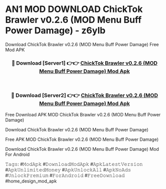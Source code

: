 # AN1 MOD DOWNLOAD ChickTok Brawler v0.2.6 (MOD Menu Buff Power Damage) - z6ylb
Download ChickTok Brawler v0.2.6 (MOD Menu Buff Power Damage) Free Mod APK

<div align="center">
<h3>🔴 Download [Server1] 👉👉 <a href="https://apk-comot.site?title=ChickTok_Brawler_v0.2.6_(MOD_Menu_Buff_Power_Damage)">ChickTok Brawler v0.2.6 (MOD Menu Buff Power Damage) Mod Apk</a></h3><br>

<h3>🔴 Download [Server2] 👉👉 <a href="https://apk-comot.site?title=ChickTok_Brawler_v0.2.6_(MOD_Menu_Buff_Power_Damage)">ChickTok Brawler v0.2.6 (MOD Menu Buff Power Damage) Mod Apk</a></h3>
</div>


Free Download APK MOD ChickTok Brawler v0.2.6 (MOD Menu Buff Power Damage)

Download ChickTok Brawler v0.2.6 (MOD Menu Buff Power Damage) 

Free APK MOD ChickTok Brawler v0.2.6 (MOD Menu Buff Power Damage) 

Download ChickTok Brawler v0.2.6 (MOD Menu Buff Power Damage) Mod For Android

𝚃𝚊𝚐𝚜: #𝙼𝚘𝚍𝙰𝚙𝚔 #𝙳𝚘𝚠𝚗𝚕𝚘𝚊𝚍𝙼𝚘𝚍𝙰𝚙𝚔 #𝙰𝚙𝚔𝙻𝚊𝚝𝚎𝚜𝚝𝚅𝚎𝚛𝚜𝚒𝚘𝚗 #𝙰𝚙𝚔𝚄𝚗𝚕𝚒𝚖𝚒𝚝𝚎𝚍𝙼𝚘𝚗𝚎𝚢 #𝙰𝚙𝚔𝚄𝚗𝚕𝚘𝚌𝚔𝙰𝚕𝚕 #𝙰𝚙𝚔𝙽𝚘𝙰𝚍𝚜 #𝚄𝚗𝚕𝚘𝚌𝚔𝙿𝚛𝚎𝚖𝚒𝚞𝚖 #𝙵𝚘𝚛𝙰𝚗𝚍𝚛𝚘𝚒𝚍 #𝙵𝚛𝚎𝚎𝙳𝚘𝚠𝚗𝚕𝚘𝚊𝚍 #home_design_mod_apk